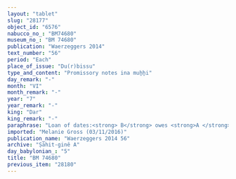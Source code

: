 ```yaml
---
layout: "tablet"
slug: "28177"
object_id: "6576"
nabucco_no_: "BM74680"
museum_no_: "BM 74680"
publication: "Waerzeggers 2014"
text_number: "56"
period: "Each"
place_of_issue: "Du(r)bissu"
type_and_content: "Promissory notes ina muẖẖi"
day_remark: "-"
month: "VI"
month_remark: "-"
year: "7"
year_remark: "-"
king: "Dar"
king_remark: "-"
paraphrase: "Loan of dates:<strong> B</strong> owes <strong>A </strong>25;2.3 kor (4,590 l) of dates, impost (<em>imittu</em>) of the harvest of the field (<em>ebūr eqli</em>) of Du(r)bissu. <strong>B</strong> will give the dates in Arahsamna (VIII), in the enclosure (<em>haṣāru</em>), in the measure (<em>ma&scaron;īhu</em>) of 1 <em>pānu</em>, in one delivery (<em>ina muhhi</em> <em>i&scaron;tet ritti</em>), with for each kor of date palm-leaf baskets (<em>tuhallu</em>), date baskets (<em>gip&ucirc;</em>), date palm fibres (<em>mangagu</em>), pressed dates (<em>darīku</em>), date palm fronds (<em>libbu</em>) and loads of palm-frond ribs (<em>biltu &scaron;a huṣābi</em>). 2 witnesses and the scribe.<br /> &nbsp;<br /> <strong>A</strong> = Marduk-rēmanni/Bēl-uballiṭ//Ṣāhit-gin&ecirc;; <strong>B</strong> = Bēl-ahhē-iddin/Nab&ucirc;-kāṣir//Uballissu-Marduk; Scribe = Nab&ucirc;-mu&scaron;ētiq-uddi/Dayyān-Marduk//Rē&rsquo;i-alpi<br /> &nbsp;"
imported: "Melanie Gross (03/11/2016)"
publication_name: "Waerzeggers 2014 56"
archive: "Ṣāhit-ginê A"
day_babylonian_: "5"
title: "BM 74680"
previous_item: "28180"
---
```

